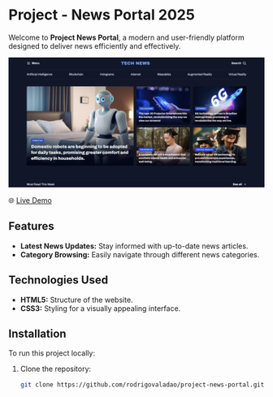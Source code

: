 # Project - News Portal 2025

Welcome to **Project News Portal**, a modern and user-friendly platform designed to deliver news efficiently and effectively.

![Project Thumbnail](assets/thumbnail.png)

🌐 [Live Demo](https://rodrigovaladao.github.io/project-news-portal/)

## Features

- **Latest News Updates:** Stay informed with up-to-date news articles.
- **Category Browsing:** Easily navigate through different news categories.

## Technologies Used

- **HTML5:** Structure of the website.
- **CSS3:** Styling for a visually appealing interface.

## Installation

To run this project locally:

1. Clone the repository:
   ```bash
   git clone https://github.com/rodrigovaladao/project-news-portal.git
   ```
